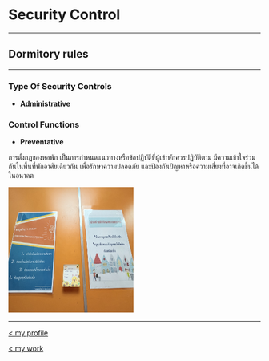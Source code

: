 # Security Control

---

## Dormitory rules

---

### Type Of Security Controls
- **Administrative**

### Control Functions
- **Preventative**


การตั้งกฎของหอพัก เป็นการกำหนดแนวทางหรือข้อปฏิบัติที่ผู้เข้าพักควรปฏิบัติตาม มีความเข้าใจร่วมกันในพื้นที่พักอาศัยเดียวกัน เพื่อรักษาความปลอดภัย และป้องกันปัญหาหรือความเสี่ยงที่อาจเกิดขึ้นได้ในอนาคต

<!-- ![jpg](img/dormitory_rules.jpg) { width="250" height="250" } -->
<img src="img/dormitory_rules.jpg" width="250" height="250">

---

[< my profile](https://wariisara.github.io/)


[< my work](https://wariisara.github.io/mywork)